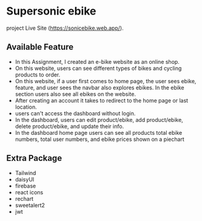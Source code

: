 # Supersonic ebike

project Live Site (https://sonicebike.web.app/).

## Available Feature
- In this Assignment, I created an e-bike website as an online shop.
- On this website, users can see different types of bikes and cycling products to order.
- On this website, if a user first comes to home page, the user sees ebike, feature, and user sees the navbar also explores ebikes. In the ebike section users also see all ebikes on the website.
- After creating an account it takes to redirect to the home page or last location.
- users can't access the dashboard without login.
- In the dashboard, users can edit product/ebike, add product/ebike, delete product/ebike, and update their info.
- In the dashboard home page users can see all products total ebike numbers, total user numbers, and ebike prices shown on a piechart

## Extra Package
- Tailwind
- daisyUI
- firebase
- react icons
- rechart
- sweetalert2
- jwt



